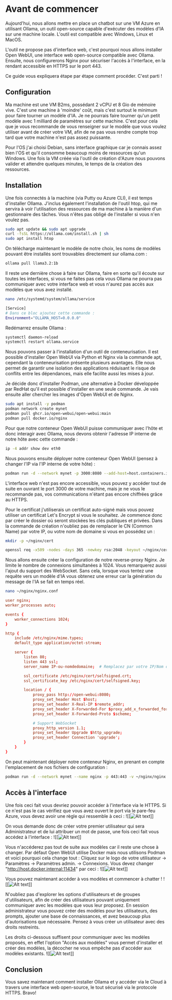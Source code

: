 # Avant de commencer

Aujourd'hui, nous allons mettre en place un chatbot sur une VM Azure en utilisant Ollama, un outil open-source capable d'exécuter des modèles d'IA sur une machine locale. L'outil est compatible avec Windows, Linux et MacOS.

L'outil ne propose pas d'interface web, c'est pourquoi nous allons installer Open WebUI, une interface web open-source compatible avec Ollama. Ensuite, nous configurerons Nginx pour sécuriser l'accès à l'interface, en la rendant accessible en HTTPS sur le port 443.

Ce guide vous expliquera étape par étape comment procéder. C'est parti !

## Configuration

Ma machine est une VM B2ms, possédant 2 vCPU et 8 Gio de mémoire vive. C'est une machine à 'moindre' coût, mais c'est surtout le minimum pour faire tourner un modèle d'IA. Je ne pourrais faire tourner qu'un petit modèle avec 1 milliard de paramètres sur cette machine. C'est pour cela que je vous recommande de vous renseigner sur le modèle que vous voulez utiliser avant de créer votre VM, afin de ne pas vous rendre compte trop tard que votre machine n'est pas assez puissante.

Pour l'OS j'ai choisi Debian, sans interface graphique car je connais assez bien l'OS et qu'il consomme beaucoup moins de ressources qu'un Windows. Une fois la VM créée via l'outil de création d'Azure nous pouvons valider et attendre quelques minutes, le temps de la création des ressources.

## Installation

Une fois connectés à la machine (via Putty ou Azure CLI), il est temps d'installer Ollama. J'inclus également l'installation de l'outil htop, qui me servira à voir l'utilisation des ressources de ma machine à la manière d'un gestionnaire des tâches. Vous n'êtes pas obligé de l'installer si vous n'en voulez pas.
```bash
sudo apt update && sudo apt upgrade
curl -fsSL https://ollama.com/install.sh | sh
sudo apt install htop
```

On télécharge maintenant le modèle de notre choix, les noms de modèles pouvant être installés sont trouvables directement sur ollama.com :
```bash
ollama pull llama3.2:1b
```

Il reste une dernière chose à faire sur Ollama, faire en sorte qu'il écoute sur toutes les interfaces, si vous ne faites pas cela vous Ollama ne pourra pas communiquer avec votre interface web et vous n'aurez pas accès aux modèles que vous avez installé.
```bash
nano /etc/systemd/system/ollama/service
```

```bash
[Service]
# Dans ce bloc ajoutez cette commande :
Environment="OLLAMA_HOST=0.0.0.0"
```

Redémarrez ensuite Ollama :
```bash
systemctl daemon-reload
systemctl restart ollama.service
```

Nous pouvons passer à l'installation d'un outil de conteneurisation. Il est possible d'installer Open WebUI via Python et Nginx via la commande apt, cependant la conteneurisation présente plusieurs avantages. Elle nous permet de garantir une isolation des applications réduisant le risque de conflits entre les dépendances, mais elle facilite aussi les mises à jour.

Je décide donc d'installer Podman, une alternative à Docker développée par RedHat qu'il est possible d'installer en une seule commande. Je vais ensuite aller chercher les images d'Open WebUI et de Nginx.
```bash
sudo apt install -y podman
podman network create mynet
podman pull ghcr.io/open-webui/open-webui:main
podman pull docker.io/nginx
```

Pour que notre conteneur Open WebUI puisse communiquer avec l'hôte et donc interagir avec Ollama, nous devons obtenir l'adresse IP interne de notre hôte avec cette commande :
```bash
ip -4 addr show dev eth0
```

Nous pouvons ensuite déployer notre conteneur Open WebUI (pensez à changer l'IP via l'IP interne de votre hôte) :
```bash
podman run -d --network mynet -p 3000:8080 --add-host=host.containers.internal:10.0.0.4 -v open-webui:/app/backend/data --name open-webui --restart always ghcr.io/open-webui/open-webui:main
```

L'interface web n'est pas encore accessible, vous pouvez y accéder tout de suite en ouvrant le port 3000 de votre machine, mais je ne vous le recommande pas, vos communications n'étant pas encore chiffrées grâce au HTTPS.

Pour le certificat j'utiliserais un certificat auto-signé mais vous pouvez utiliser un certificat Let's Encrypt si vous le souhaitez. Je commence donc par créer le dossier où seront stockées les clés publiques et privées. Dans la commande de création n'oubliez pas de remplacer le CN (Common Name) par votre IP, ou votre nom de domaine si vous en possédez un :
```bash
mkdir -p ~/nginx/cert

openssl req -x509 -nodes -days 365 -newkey rsa:2048 -keyout ~/nginx/cert/selfsigned.key -out ~/nginx/cert/selfsigned.crt -subj "/C=FR/ST=France/L=Paris/O=Company/CN=IP-ou-nomdedomaine"
```

Nous allons ensuite créer la configuration de notre reverse-proxy Nginx. Je limite le nombre de connexions simultanées à 1024. Vous remarquerez aussi l'ajout du support des WebSocket. Sans cela, lorsque vous tentez une requête vers un modèle d'IA vous obtenez une erreur car la génération du message de l'IA se fait en temps réel.
```bash
nano ~/nginx/nginx.conf
```

```conf
user nginx;
worker_processes auto;

events {
    worker_connections 1024;
}

http {
    include /etc/nginx/mime.types;
    default_type application/octet-stream;

    server {
        listen 80;
        listen 443 ssl;
        server_name IP-ou-nomdedomaine;  # Remplacez par votre IP/Nom de domaine

        ssl_certificate /etc/nginx/cert/selfsigned.crt;
        ssl_certificate_key /etc/nginx/cert/selfsigned.key;

        location / {
            proxy_pass http://open-webui:8080;
            proxy_set_header Host $host;
            proxy_set_header X-Real-IP $remote_addr;
            proxy_set_header X-Forwarded-For $proxy_add_x_forwarded_for;
            proxy_set_header X-Forwarded-Proto $scheme;

            # Support WebSocket
            proxy_http_version 1.1;
            proxy_set_header Upgrade $http_upgrade;
            proxy_set_header Connection 'upgrade';
        }
    }
}
```

On peut maintenant déployer notre conteneur Nginx, en prenant en compte l'emplacement de nos fichiers de configuration :
```bash
podman run -d --network mynet --name nginx -p 443:443 -v ~/nginx/nginx.conf:/etc/nginx/nginx.conf:ro -v ~/nginx/cert:/etc/nginx/cert:ro nginx
```

## Accès à l'interface

Une fois ceci fait vous devriez pouvoir accéder à l'interface via le HTTPS. Si ce n'est pas le cas vérifiez que vous avez ouvert le port via le pare-feu Azure, vous devez avoir une règle qui ressemble à ceci :
![[![Alt text](images/azure.png?raw=true "azure")]]

On vous demande donc de créer votre premier utilisateur qui sera Administrateur et de lui attribuer un mot de passe, une fois ceci fait vous accédez à l'interface :
![[![Alt text](images/interface.png?raw=true "interfaces")]]

Vous n'accéderez pas tout de suite aux modèles car il reste une chose à changer. Par défaut Open WebUI utilise Docker mais nous utilisons Podman et voici pourquoi cela change tout : Cliquez sur le logo de votre utilisateur -> Paramètres -> Paramètres admin. -> Connexions. Vous devez changer "http://host.docker.internal:11434" par ceci :
![[![Alt text](images/connection.png?raw=true "connection")]]

Vous pouvez maintenant accéder à vos modèles et commencer à chatter !
![[![Alt text](images/message.png?raw=true "message")]]

N'oubliez pas d'explorer les options d'utilisateurs et de groupes d'utilisateurs, afin de créer des utilisateurs pouvant uniquement communiquer avec les modèles que vous leur proposez. En session administrateur vous pouvez créer des modèles pour les utilisateurs, des prompts, ajouter une base de connaissances, et avez beaucoup plus d'autorisations que nécessaire. Pensez à vous créer un utilisateur avec des droits restreints.

Les droits ci-dessous suffisent pour communiquer avec les modèles proposés, en effet l'option "Accès aux modèles" vous permet d'installer et créer des modèles, la décocher ne vous empêche pas d'accéder aux modèles existants.
![[![Alt text](images/users.png?raw=true "users")]]

## Conclusion

Vous savez maintenant comment installer Ollama et y accéder via le Cloud à travers une interface web open-source, le tout sécurisé via le protocole HTTPS. Bravo!